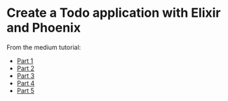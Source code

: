 # Create a Todo application with Elixir and Phoenix

From the medium tutorial:
<ul>
<li><a href="https://medium.com/@Stephanbv/elixir-phoenix-lets-code-authentication-todo-application-part-1-599ee94cd04d#.2bhssuc8b">Part 1<a/></li>
<li><a href="https://medium.com/@Stephanbv/elixir-phoenix-lets-code-authentication-todo-application-part-2-f52348c2b32f">Part 2<a/></li>
<li><a href="https://medium.com/@Stephanbv/elixir-phoenix-lets-code-authentication-todo-application-part-3-acb879d8816#.s2aj9tq19">Part 3</a></li>
<li><a href="https://medium.com/@Stephanbv/elixir-phoenix-a-todo-and-user-relationship-todo-application-part-4-7c2d80d22dea">Part 4</a></li>
<li><a href="https://medium.com/@Stephanbv/elixir-phoenix-a-todo-and-user-relationship-todo-application-part-5-4a7e1b3ff7b9#.x9th4091e">Part 5<a/></li>
